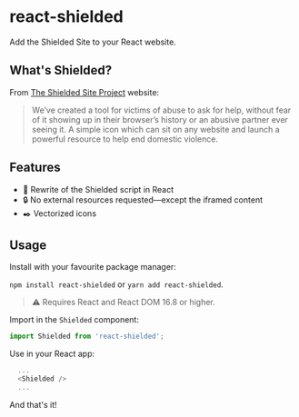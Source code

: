 # react-shielded

Add the Shielded Site to your React website.

## What's Shielded?

From [The Shielded Site Project](https://shielded.co.nz) website:

> We’ve created a tool for victims of abuse to ask for help, without fear of it showing up in their browser’s history or an abusive partner ever seeing it. A simple icon which can sit on any website and launch a powerful resource to help end domestic violence.

## Features

* :100: Rewrite of the Shielded script in React
* :lock: No external resources requested—except the iframed content
* :black_nib: Vectorized icons

## Usage

Install with your favourite package manager:

`npm install react-shielded` or `yarn add react-shielded`.

> :warning: Requires React and React DOM 16.8 or higher.

Import in the `Shielded` component:

```js
import Shielded from 'react-shielded';
```

Use in your React app:

```js
  ...
  <Shielded />
  ...
```

And that's it!
